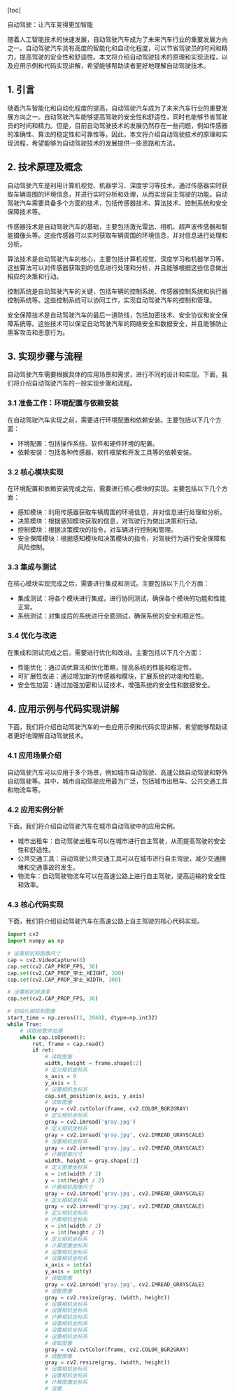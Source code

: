 
[toc]                    
                
                
自动驾驶：让汽车变得更加智能

随着人工智能技术的快速发展，自动驾驶汽车成为了未来汽车行业的重要发展方向之一。自动驾驶汽车具有高度的智能化和自动化程度，可以节省驾驶员的时间和精力，提高驾驶的安全性和舒适性。本文将介绍自动驾驶技术的原理和实现流程，以及应用示例和代码实现讲解，希望能够帮助读者更好地理解自动驾驶技术。

## 1. 引言

随着汽车智能化和自动化程度的提高，自动驾驶汽车成为了未来汽车行业的重要发展方向之一。自动驾驶汽车能够提高驾驶的安全性和舒适性，同时也能够节省驾驶员的时间和精力。但是，目前自动驾驶技术的发展仍然存在一些问题，例如传感器的准确性、算法的稳定性和可靠性等。因此，本文将介绍自动驾驶技术的原理和实现流程，希望能够为自动驾驶技术的发展提供一些思路和方法。

## 2. 技术原理及概念

自动驾驶汽车是利用计算机视觉、机器学习、深度学习等技术，通过传感器实时获取车辆周围的环境信息，并进行实时分析和处理，从而实现自主驾驶的功能。自动驾驶汽车需要具备多个方面的技术，包括传感器技术、算法技术、控制系统和安全保障技术等。

传感器技术是自动驾驶汽车的基础，主要包括激光雷达、相机、超声波传感器和智能摄像头等。这些传感器可以实时获取车辆周围的环境信息，并对信息进行处理和分析。

算法技术是自动驾驶汽车的核心，主要包括计算机视觉、深度学习和机器学习等。这些算法可以对传感器获取到的信息进行处理和分析，并且能够根据这些信息做出相应的决策和行动。

控制系统是自动驾驶汽车的关键，包括车辆的控制系统、传感器控制系统和执行器控制系统等。这些控制系统可以协同工作，实现自动驾驶汽车的控制和管理。

安全保障技术是自动驾驶汽车的最后一道防线，包括加密技术、安全协议和安全保障系统等。这些技术可以保证自动驾驶汽车的网络安全和数据安全，并且能够防止黑客攻击和恶意行为。

## 3. 实现步骤与流程

自动驾驶汽车需要根据具体的应用场景和需求，进行不同的设计和实现。下面，我们将介绍自动驾驶汽车的一般实现步骤和流程。

### 3.1 准备工作：环境配置与依赖安装

在自动驾驶汽车实现之前，需要进行环境配置和依赖安装。主要包括以下几个方面：

- 环境配置：包括操作系统、软件和硬件环境的配置。
- 依赖安装：包括各种传感器、软件框架和开发工具等的依赖安装。

### 3.2 核心模块实现

在环境配置和依赖安装完成之后，需要进行核心模块的实现。主要包括以下几个方面：

- 感知模块：利用传感器获取车辆周围的环境信息，并对信息进行处理和分析。
- 决策模块：根据感知模块获取的信息，对驾驶行为做出决策和行动。
- 控制模块：根据决策模块的指令，对车辆进行控制和管理。
- 安全保障模块：根据感知模块和决策模块的指令，对驾驶行为进行安全保障和风险控制。

### 3.3 集成与测试

在核心模块实现完成之后，需要进行集成和测试。主要包括以下几个方面：

- 集成测试：将各个模块进行集成，进行协同测试，确保各个模块的功能和性能正常。
- 系统测试：对集成后的系统进行全面测试，确保系统的安全和稳定性。

### 3.4 优化与改进

在集成和测试完成之后，需要进行优化和改进。主要包括以下几个方面：

- 性能优化：通过调优算法和优化策略，提高系统的性能和稳定性。
- 可扩展性改进：通过增加新的传感器和模块，扩展系统的功能和性能。
- 安全性加固：通过加强加密和认证技术，增强系统的安全性和数据安全。

## 4. 应用示例与代码实现讲解

下面，我们将介绍自动驾驶汽车的一些应用示例和代码实现讲解，希望能够帮助读者更好地理解自动驾驶技术。

### 4.1 应用场景介绍

自动驾驶汽车可以应用于多个场景，例如城市自动驾驶、高速公路自动驾驶和野外自动驾驶等。其中，城市自动驾驶应用最为广泛，包括城市出租车、公共交通工具和物流车等。

### 4.2 应用实例分析

下面，我们将介绍自动驾驶汽车在城市自动驾驶中的应用实例。

- 城市出租车：自动驾驶出租车可以在城市进行自主驾驶，从而提高驾驶的安全性和舒适性。
- 公共交通工具：自动驾驶公共交通工具可以在城市进行自主驾驶，减少交通拥堵和交通事故的发生。
- 物流车：自动驾驶物流车可以在高速公路上进行自主驾驶，提高运输的安全性和效率。

### 4.3 核心代码实现

下面，我们将介绍自动驾驶汽车在高速公路上自主驾驶的核心代码实现。

```python
import cv2
import numpy as np

# 设置相机和图像尺寸
cap = cv2.VideoCapture(0)
cap.set(cv2.CAP_PROP_FPS, 30)
cap.set(cv2.CAP_PROP_学士_HEIGHT, 300)
cap.set(cv2.CAP_PROP_学士_WIDTH, 300)

# 设置相机帧速率
cap.set(cv2.CAP_PROP_FPS, 30)

# 初始化相机和图像
start_time = np.zeros((1, 2048), dtype=np.int32)
while True:
    # 读取帧数并处理
    while cap.isOpened():
        ret, frame = cap.read()
        if ret:
            # 读取图像
            width, height = frame.shape[:2]
            # 定义相机坐标系
            x_axis = 0
            y_axis = 1
            # 设置相机坐标系
            cap.set_position(x_axis, y_axis)
            # 读取图像
            gray = cv2.cvtColor(frame, cv2.COLOR_BGR2GRAY)
            # 定义相机坐标系
            gray = cv2.imread('gray.jpg')
            # 定义相机坐标系
            gray = cv2.imread('gray.jpg', cv2.IMREAD_GRAYSCALE)
            # 设置相机坐标系
            gray = cv2.imread('gray.jpg', cv2.IMREAD_GRAYSCALE)
            # 计算图像尺寸
            width, height = gray.shape[:2]
            # 定义图像坐标系
            x = int(width / 2)
            y = int(height / 2)
            # 计算相机图像尺寸
            gray = cv2.imread('gray.jpg', cv2.IMREAD_GRAYSCALE)
            # 定义相机坐标系
            gray = cv2.imread('gray.jpg', cv2.IMREAD_GRAYSCALE)
            # 定义相机坐标系
            # 计算相机坐标系
            x = int(width / 2)
            y = int(height / 2)
            # 定义相机坐标系
            # 计算图像坐标系
            # 设置相机坐标系
            # 设置相机坐标系
            x_axis = int(x)
            y_axis = int(y)
            # 读取图像
            gray = cv2.imread('gray.jpg', cv2.IMREAD_GRAYSCALE)
            # 调整图像
            gray = cv2.resize(gray, (width, height))
            # 设置相机坐标系
            # 设置相机坐标系
            # 计算相机坐标系
            # 设置相机坐标系
            # 设置相机坐标系
            # 设置相机坐标系
            # 读取图像
            gray = cv2.cvtColor(frame, cv2.COLOR_BGR2GRAY)
            # 调整图像
            gray = cv2.resize(gray, (width, height))
            # 设置相机坐标系
            # 设置相机坐标系
            # 计算图像坐标系
            # 设置

